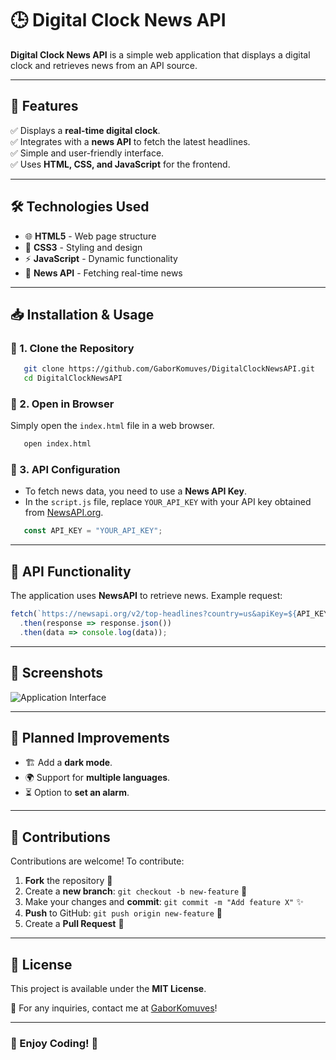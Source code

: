 # 🕒 Digital Clock News API

**Digital Clock News API** is a simple web application that displays a digital clock and retrieves news from an API source.

---

## 🌟 Features
✅ Displays a **real-time digital clock**.  
✅ Integrates with a **news API** to fetch the latest headlines.  
✅ Simple and user-friendly interface.  
✅ Uses **HTML, CSS, and JavaScript** for the frontend.

---

## 🛠️ Technologies Used
- 🌐 **HTML5** - Web page structure
- 🎨 **CSS3** - Styling and design
- ⚡ **JavaScript** - Dynamic functionality
- 🔗 **News API** - Fetching real-time news

---

## 📥 Installation & Usage

### 🔹 1. Clone the Repository
```sh
   git clone https://github.com/GaborKomuves/DigitalClockNewsAPI.git
   cd DigitalClockNewsAPI
```

### 🔹 2. Open in Browser
Simply open the `index.html` file in a web browser.

```sh
   open index.html
```

### 🔹 3. API Configuration
- To fetch news data, you need to use a **News API Key**.
- In the `script.js` file, replace `YOUR_API_KEY` with your API key obtained from [NewsAPI.org](https://newsapi.org/).

```js
   const API_KEY = "YOUR_API_KEY";
```

---

## 📌 API Functionality
The application uses **NewsAPI** to retrieve news. Example request:

```js
fetch(`https://newsapi.org/v2/top-headlines?country=us&apiKey=${API_KEY}`)
  .then(response => response.json())
  .then(data => console.log(data));
```

---

## 📸 Screenshots
![Application Interface](https://your-image-host.com/image.png)

---

## 🚀 Planned Improvements
- 🏗️ Add a **dark mode**.
- 🌍 Support for **multiple languages**.
- ⏳ Option to **set an alarm**.

---

## 🤝 Contributions
Contributions are welcome! To contribute:
1. **Fork** the repository 🍴
2. Create a **new branch**: `git checkout -b new-feature` 🌿
3. Make your changes and **commit**: `git commit -m "Add feature X"` ✨
4. **Push** to GitHub: `git push origin new-feature` 🚀
5. Create a **Pull Request** 🔄

---

## 📜 License
This project is available under the **MIT License**.

📧 For any inquiries, contact me at [GaborKomuves](https://github.com/GaborKomuves)!

---

### 🎉 Enjoy Coding! 🚀

